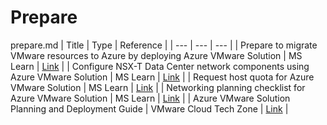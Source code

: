 # Prepare

prepare.md
| Title | Type | Reference |
| --- | --- | --- |
| Prepare to migrate VMware resources to Azure by deploying Azure VMware Solution | MS Learn | [Link](https://learn.microsoft.com/training/modules/deploy-azure-vmware-solution/) |
| Configure NSX-T Data Center network components using Azure VMware Solution | MS Learn | [Link](https://learn.microsoft.com/azure/azure-vmware/configure-nsx-network-components-azure-portal) |
| Request host quota for Azure VMware Solution | MS Learn | [Link](https://learn.microsoft.com/azure/azure-vmware/request-host-quota-azure-vmware-solution) |
| Networking planning checklist for Azure VMware Solution | MS Learn | [Link](https://learn.microsoft.com/azure/azure-vmware/tutorial-network-checklist) |
| Azure VMware Solution Planning and Deployment Guide | VMware Cloud Tech Zone | [Link](https://vmc.techzone.vmware.com/resource/avs-planning-and-deployment-guide) |